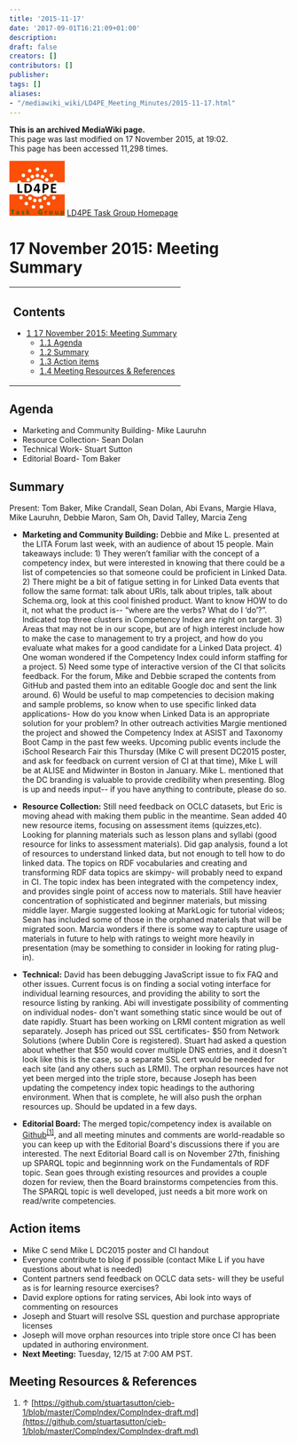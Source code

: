 ```yaml
---
title: '2015-11-17'
date: '2017-09-01T16:21:09+01:00'
description: 
draft: false
creators: []
contributors: []
publisher: 
tags: []
aliases:
- "/mediawiki_wiki/LD4PE_Meeting_Minutes/2015-11-17.html"
---
```


 **This is an archived MediaWiki page.**  
This page was last modified on 17 November 2015, at 19:02.  
This page has been accessed 11,298 times.

[<img alt="LD4PE logo" src="/mediawiki_wiki/images/Ld4pe.png" width="100" height="99">](/mediawiki_wiki/images/Ld4pe.png "LD4PE logo") [LD4PE Task Group Homepage](/mediawiki_wiki/Pet/ld4pe)

# 17 November 2015: Meeting Summary 
<table id="toc" class="toc">
  <tr>
    <td>
      <div id="toctitle">
        <h2>Contents</h2>
      </div>
      <ul>
        <li class="toclevel-1 tocsection-1">
          <a href="#17_November_2015:_Meeting_Summary"><span class="tocnumber">1</span> <span class="toctext">17 November 2015: Meeting Summary</span></a>
          <ul>
            <li class="toclevel-2 tocsection-2"><a href="#Agenda"><span class="tocnumber">1.1</span> <span class="toctext">Agenda</span></a></li>
            <li class="toclevel-2 tocsection-3"><a href="#Summary"><span class="tocnumber">1.2</span> <span class="toctext">Summary</span></a></li>
            <li class="toclevel-2 tocsection-4"><a href="#Action_items"><span class="tocnumber">1.3</span> <span class="toctext">Action items</span></a></li>
            <li class="toclevel-2 tocsection-5"><a href="#Meeting_Resources_.26_References"><span class="tocnumber">1.4</span> <span class="toctext">Meeting Resources &amp; References</span></a></li>
          </ul>
        </li>
      </ul>
    </td>
  </tr>
</table>


## Agenda 

- Marketing and Community Building- Mike Lauruhn
- Resource Collection- Sean Dolan
- Technical Work- Stuart Sutton 
- Editorial Board- Tom Baker 

## Summary 

Present: Tom Baker, Mike Crandall, Sean Dolan, Abi Evans, Margie Hlava, Mike Lauruhn, Debbie Maron, Sam Oh, David Talley, Marcia Zeng

- **Marketing and Community Building:** Debbie and Mike L. presented at the LITA Forum last week, with an audience of about 15 people. Main takeaways include: 1) They weren’t familiar with the concept of a competency index, but were interested in knowing that there could be a list of competencies so that someone could be proficient in Linked Data. 2) There might be a bit of fatigue setting in for Linked Data events that follow the same format: talk about URIs, talk about triples, talk about Schema.org, look at this cool finished product. Want to know HOW to do it, not what the product is-- “where are the verbs? What do I ‘do’?”. Indicated top three clusters in Competency Index are right on target. 3) Areas that may not be in our scope, but are of high interest include how to make the case to management to try a project, and how do you evaluate what makes for a good candidate for a Linked Data project. 4) One woman wondered if the Competency Index could inform staffing for a project. 5) Need some type of interactive version of the CI that solicits feedback. For the forum, Mike and Debbie scraped the contents from GitHub and pasted them into an editable Google doc and sent the link around. 6) Would be useful to map competencies to decision making and sample problems, so know when to use specific linked data applications- How do you know when Linked Data is an appropriate solution for your problem? In other outreach activities Margie mentioned the project and showed the Competency Index at ASIST and Taxonomy Boot Camp in the past few weeks. Upcoming public events include the iSchool Research Fair this Thursday (Mike C will present DC2015 poster, and ask for feedback on current version of CI at that time), Mike L will be at ALISE and Midwinter in Boston in January. Mike L. mentioned that the DC branding is valuable to provide credibility when presenting. Blog is up and needs input-- if you have anything to contribute, please do so.

- **Resource Collection:** Still need feedback on OCLC datasets, but Eric is moving ahead with making them public in the meantime. Sean added 40 new resource items, focusing on assessment items (quizzes,etc). Looking for planning materials such as lesson plans and syllabi (good resource for links to assessment materials). Did gap analysis, found a lot of resources to understand linked data, but not enough to tell how to do linked data. The topics on RDF vocabularies and creating and transforming RDF data topics are skimpy- will probably need to expand in CI. The topic index has been integrated with the competency index, and provides single point of access now to materials. Still have heavier concentration of sophisticated and beginner materials, but missing middle layer. Margie suggested looking at MarkLogic for tutorial videos; Sean has included some of those in the orphaned materials that will be migrated soon. Marcia wonders if there is some way to capture usage of materials in future to help with ratings to weight more heavily in presentation (may be something to consider in looking for rating plug-in).

- **Technical:** David has been debugging JavaScript issue to fix FAQ and other issues. Current focus is on finding a social voting interface for individual learning resources, and providing the ability to sort the resource listing by ranking. Abi will investigate possibility of commenting on individual nodes- don't want something static since would be out of date rapidly. Stuart has been working on LRMI content migration as well separately. Joseph has priced out SSL certificates- $50 from Network Solutions (where Dublin Core is registered). Stuart had asked a question about whether that $50 would cover multiple DNS entries, and it doesn't look like this is the case, so a separate SSL cert would be needed for each site (and any others such as LRMI). The orphan resources have not yet been merged into the triple store, because Joseph has been updating the competency index topic headings to the authoring environment. When that is complete, he will also push the orphan resources up. Should be updated in a few days.

- **Editorial Board:** The merged topic/competency index is available on [Github](https://github.com/stuartasutton/cieb-1/blob/master/CompIndex/CompIndex-draft.md)<sup id="cite_ref-0" class="reference"><a href="#cite_note-0">[1]</a></sup>, and all meeting minutes and comments are world-readable so you can keep up with the Editorial Board's discussions there if you are interested. The next Editorial Board call is on November 27th, finishing up SPARQL topic and beginnning work on the Fundamentals of RDF topic. Sean goes through existing resources and provides a couple dozen for review, then the Board brainstorms competencies from this. The SPARQL topic is well developed, just needs a bit more work on read/write competencies.

## Action items 

- Mike C send Mike L DC2015 poster and CI handout
- Everyone contribute to blog if possible (contact Mike L if you have questions about what is needed)
- Content partners send feedback on OCLC data sets- will they be useful as is for learning resource exercises?
- David explore options for rating services, Abi look into ways of commenting on resources
- Joseph and Stuart will resolve SSL question and purchase appropriate licenses
- Joseph will move orphan resources into triple store once CI has been updated in authoring environment.
- **Next Meeting:** Tuesday, 12/15 at 7:00 AM PST.

## Meeting Resources & References 

1. ↑ [https://github.com/stuartasutton/cieb-1/blob/master/CompIndex/CompIndex-draft.md](https://github.com/stuartasutton/cieb-1/blob/master/CompIndex/CompIndex-draft.md)

